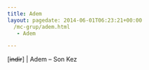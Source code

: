 ```yaml
---
title: Adem
layout: pagedate: 2014-06-01T06:23:21+00:00
  /mc-grup/adem.html
   - Adem

---
```

[<del>indir</del>] | Adem &#8211; Son Kez